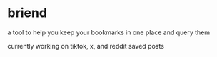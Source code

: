 # briend
a tool to help you keep your bookmarks in one place and query them

currently working on tiktok, x, and reddit saved posts
